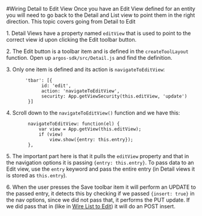 #Wiring Detail to Edit View
Once you have an Edit View defined for an entity you will need to go back to the Detail and List view to point them in the right direction. This topic covers going from Detail to Edit

1\. Detail Views have a property named `editView` that is used to point to the correct view id upon clicking the Edit toolbar button.

2\. The Edit button is a toolbar item and is defined in the `createToolLayout` function. Open up `argos-sdk/src/Detail.js` and find the definition.

3\. Only one item is defined and its action is `navigateToEditView`:

           'tbar': [{
                 id: 'edit',
                 action: 'navigateToEditView',
                 security: App.getViewSecurity(this.editView, 'update')
            }]

4\. Scroll down to the `navigateToEditView()` function and we have this:

            navigateToEditView: function(el) {
                var view = App.getView(this.editView);
                if (view)
                    view.show({entry: this.entry});
            },

5\. The important part here is that it pulls the `editView` property and that in the navigation options it is passing `{entry: this.entry}`. To pass data to an Edit view, use the `entry` keyword and pass the entire entry (in Detail views it is stored as `this.entry`).

6\. When the user presses the Save toolbar item it will perform an UPDATE to the passed entry, it detects this by checking if we passed `{insert: true}` in the nav options, since we did not pass that, it performs the PUT update. If we did pass that in (like in [Wire List to Edit](https://github.com/Sage/argos-template/wiki/Wire-List-to-Edit)) it will do an POST insert.